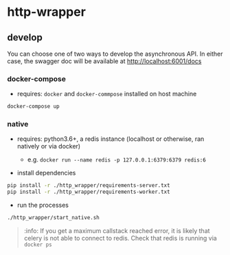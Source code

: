 # http-wrapper

## develop


You can choose one of two ways to develop the asynchronous API. In either case, the swagger doc will be available at [http://localhost:6001/docs](http://localhost:6001/docs)

### docker-compose

- requires: `docker` and `docker-commpose` installed on host machine

```sh
docker-compose up
```

### native

- requires: python3.6+, a redis instance (localhost or otherwise, ran natively or via docker)
    - e.g. `docker run --name redis -p 127.0.0.1:6379:6379 redis:6`

- install dependencies

```sh
pip install -r ./http_wrapper/requirements-server.txt
pip install -r ./http_wrapper/requirements-worker.txt

```
- run the processes

```sh
./http_wrapper/start_native.sh
```

> :info: If you get a maximum callstack reached error, it is likely that celery is not able to connect to redis. Check that redis is running via `docker ps`